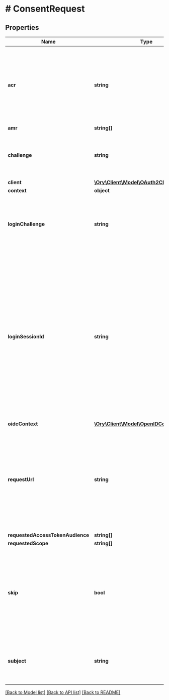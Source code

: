 # # ConsentRequest

## Properties

Name | Type | Description | Notes
------------ | ------------- | ------------- | -------------
**acr** | **string** | ACR represents the Authentication AuthorizationContext Class Reference value for this authentication session. You can use it to express that, for example, a user authenticated using two factor authentication. | [optional]
**amr** | **string[]** |  | [optional]
**challenge** | **string** | ID is the identifier (\&quot;authorization challenge\&quot;) of the consent authorization request. It is used to identify the session. |
**client** | [**\Ory\Client\Model\OAuth2Client**](OAuth2Client.md) |  | [optional]
**context** | **object** |  | [optional]
**loginChallenge** | **string** | LoginChallenge is the login challenge this consent challenge belongs to. It can be used to associate a login and consent request in the login &amp; consent app. | [optional]
**loginSessionId** | **string** | LoginSessionID is the login session ID. If the user-agent reuses a login session (via cookie / remember flag) this ID will remain the same. If the user-agent did not have an existing authentication session (e.g. remember is false) this will be a new random value. This value is used as the \&quot;sid\&quot; parameter in the ID Token and in OIDC Front-/Back- channel logout. It&#39;s value can generally be used to associate consecutive login requests by a certain user. | [optional]
**oidcContext** | [**\Ory\Client\Model\OpenIDConnectContext**](OpenIDConnectContext.md) |  | [optional]
**requestUrl** | **string** | RequestURL is the original OAuth 2.0 Authorization URL requested by the OAuth 2.0 client. It is the URL which initiates the OAuth 2.0 Authorization Code or OAuth 2.0 Implicit flow. This URL is typically not needed, but might come in handy if you want to deal with additional request parameters. | [optional]
**requestedAccessTokenAudience** | **string[]** |  | [optional]
**requestedScope** | **string[]** |  | [optional]
**skip** | **bool** | Skip, if true, implies that the client has requested the same scopes from the same user previously. If true, you must not ask the user to grant the requested scopes. You must however either allow or deny the consent request using the usual API call. | [optional]
**subject** | **string** | Subject is the user ID of the end-user that authenticated. Now, that end user needs to grant or deny the scope requested by the OAuth 2.0 client. | [optional]

[[Back to Model list]](../../README.md#models) [[Back to API list]](../../README.md#endpoints) [[Back to README]](../../README.md)
